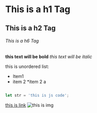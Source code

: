 # This is a h1 Tag
## This is a h2 Tag
###### This is a h6 Tag

**this text will  be bold**
*this text will be italic*

this is unordered list:
* Item1
* item 2
  *item 2 a
  
```javascript

let str = 'this is js code';

```

[this is link](https://github.com/Jocutagava/lesson9/edit/main/README.md)
![this is img](https://avatars.githubusercontent.com/u/120802575?v=4)
